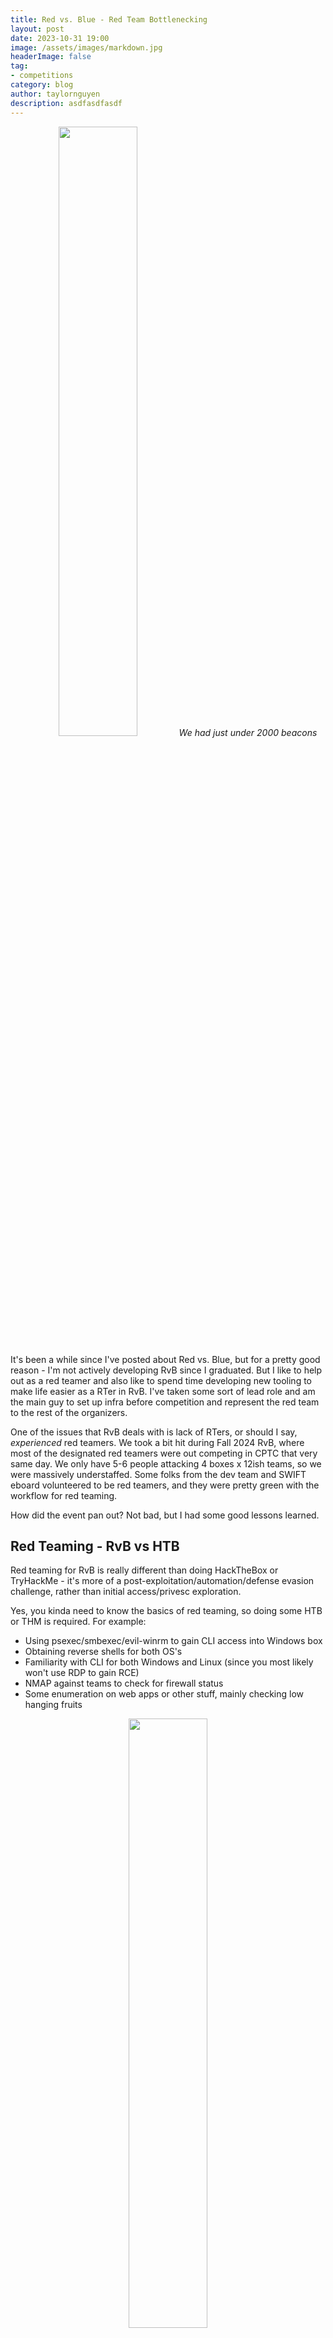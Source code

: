 ```yaml
---
title: Red vs. Blue - Red Team Bottlenecking
layout: post
date: 2023-10-31 19:00
image: /assets/images/markdown.jpg
headerImage: false
tag:
- competitions
category: blog
author: taylornguyen
description: asdfasdfasdf
---
```


<p align="center">
  <img src="https://media.discordapp.net/attachments/754129859554443286/1307788955181256805/image.png?ex=6755f2e0&is=6754a160&hm=360095328a2c0f7e3bef9c3aa44d070ed91dad0ac69281cc49eb601e8d442619&=&format=webp&quality=lossless" width="50%"/>
  <em>We had just under 2000 beacons</em>
</p>


It's been a while since I've posted about Red vs. Blue, but for a pretty good reason - I'm not actively developing RvB since I graduated. But I like to help out as a red teamer and also like to spend time developing new tooling to make life easier as a RTer in RvB. I've taken some sort of lead role and am the main guy to set up infra before competition and represent the red team to the rest of the organizers.

One of the issues that RvB deals with is lack of RTers, or should I say, _experienced_ red teamers. We took a bit hit during Fall 2024 RvB, where most of the designated red teamers were out competing in CPTC that very same day. We only have 5-6 people attacking 4 boxes x 12ish teams, so we were massively understaffed. Some folks from the dev team and SWIFT eboard volunteered to be red teamers, and they were pretty green with the workflow for red teaming.

How did the event pan out? Not bad, but I had some good lessons learned.

## Red Teaming - RvB vs HTB

Red teaming for RvB is really different than doing HackTheBox or TryHackMe - it's more of a post-exploitation/automation/defense evasion challenge, rather than initial access/privesc exploration.

Yes, you kinda need to know the basics of red teaming, so doing some HTB or THM is required. For example:
- Using psexec/smbexec/evil-winrm to gain CLI access into Windows box
- Obtaining reverse shells for both OS's
- Familiarity with CLI for both Windows and Linux (since you most likely won't use RDP to gain RCE)
- NMAP against teams to check for firewall status
- Some enumeration on web apps or other stuff, mainly checking low hanging fruits

<p align="center">
  <img src="https://i.postimg.cc/X7nKvPr1/SCR-20241207-suql.png" width="50%"/>
</p>

However we're not really trying to uncover the tiniest of misconfigurations, like you'd do on HTB/THM. The RvB environment is ripe with misconfigurations and vulnerabilities that are designed for easy initial access. We're _expecting_ low-hanging fruit vulns. Even more, we also get the default admin creds at the same time as the blue teams, so we can prepare commands and scripts to use.

## Michael, the guinea pig

I was catching up with my buddy Michael a couple of weeks prior to the event, and I invited him to be a red teamer for this event. Althought he leaned more into IT/sysadmin stuff for work, he accepted the invite, and I had an entire study plan to get him up to speed. We focused on Windows exploitation for him.

It was basically split into the following activities:

- C2 Team Server basics and operations
  - Connecting to the Team Server
  - Setting Up Listeners
  - Generating Beacons
  - Obtaining Callbacks
- Red Team Tooling for RvB
  - Evil-WinRM/psexec to interact with Windows machines via CLI
  - Netexec to run one-liners against one machine, and then many machines at once
  - The above, but with PTH
- Low-hanging fruit stuff
  - DCSync
  - ZeroLogon
- RvB 1v1 Scrimmage
  - Michael would be the red teamer, going against an actual RvB competitior as some sort of practice round

He got pretty comfortable with the techniques - to the level where he can do things on his own in an actual RvB setting without much assistance. (the goal with this study plan)

## Other Preparation

We had other RTers that were also more comfortable with Windows, but no Linux people. So I decided to focus on Linux for this comp. Linux pentesting was more of my weak spot, and when it comes to persistence/defense evasion I knew some basic stuff but the commands can get pretty granular.

I ended up using Mythic as the C2 server for Linux environments, now that it came with a "run a command on all beacons" feature, and spent a good amount of time setting up infra and Kali instances for the red teamers.

Two of the eboard folks volunteered to help out with red teaming, albeit a bit too late. We didn't really have time to go thru an entire study plan like I did with Michael, so I had to figure out what they knew already and how to utilize their existing knowledge as best as possible, such as having them focus in port scanning and interacting with Mythic to turn off services, while I worked on more complex tasks such a website defacement and persistence across all teams.

## Competition

While I was able to get Linux beacons easily, I think I spent way too much time troubleshooting Windows stuff. Some of our automation stuff for Mythic didn't work so I was like "oh well". I mean the most we did was turn off services. It was difficult to do team-specific hax because, well, my focus was thinnly spread across all teams.

As the primary operator for Linux stuff, my attention was 100% focused on RvB red teaming. I wish I could have been more helpful with guiding the newer folks, but it was near impossible to do.

Part of being lead is helping the newer folks to be more comfortable with the red teaming process, since maybe they can develop a genuine interest and contribute more next comp, and honestly it feels really good to overpower the blue teamers in these settings. Also it's just a really good skill to have, and immensely helps with overall security knowledge.

## Lessons Learned

As a lead, you can either:
- Do active operations
- Guide newer people learn more about red teaming

Not both.

## If you want to red team...

then decide early on, because there are people that are willing to help! It just takes a lot of time to get you up to speed and comfortable with the techniques, and it is not as difficult as you think!

